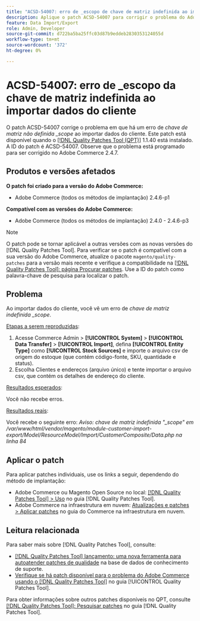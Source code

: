 ```yaml
---
title: "ACSD-54007: erro de _escopo de chave de matriz indefinida ao importar dados do cliente"
description: Aplique o patch ACSD-54007 para corrigir o problema do Adobe Commerce em que um erro de _escopo de chave de matriz indefinida é exibido ao importar dados do cliente.
feature: Data Import/Export
role: Admin, Developer
source-git-commit: d722ba5ba25ffc03d87b9eddeb2830353124055d
workflow-type: tm+mt
source-wordcount: '372'
ht-degree: 0%

---
```


# ACSD-54007: erro de _escopo da chave de matriz indefinida ao importar dados do cliente

O patch ACSD-54007 corrige o problema em que há um erro de *chave de matriz não definida _scope* ao importar dados do cliente. Este patch está disponível quando o [[!DNL Quality Patches Tool (QPT)]](https://experienceleague.adobe.com/en/docs/commerce-knowledge-base/kb/announcements/commerce-announcements/magento-quality-patches-released-new-tool-to-self-serve-quality-patches) 1.1.40 está instalado. A ID do patch é ACSD-54007. Observe que o problema está programado para ser corrigido no Adobe Commerce 2.4.7.

## Produtos e versões afetados

**O patch foi criado para a versão do Adobe Commerce:**

* Adobe Commerce (todos os métodos de implantação) 2.4.6-p1

**Compatível com as versões do Adobe Commerce:**

* Adobe Commerce (todos os métodos de implantação) 2.4.0 - 2.4.6-p3

>[!NOTE]
>
>O patch pode se tornar aplicável a outras versões com as novas versões do [!DNL Quality Patches Tool]. Para verificar se o patch é compatível com a sua versão do Adobe Commerce, atualize o pacote `magento/quality-patches` para a versão mais recente e verifique a compatibilidade na [[!DNL Quality Patches Tool]: página Procurar patches](https://experienceleague.adobe.com/tools/commerce-quality-patches/index.html). Use a ID do patch como palavra-chave de pesquisa para localizar o patch.

## Problema

Ao importar dados do cliente, você vê um erro de *chave de matriz indefinida _scope*.

<u>Etapas a serem reproduzidas</u>:

1. Acesse Commerce Admin > **[!UICONTROL System]** > **[!UICONTROL Data Transfer]** > **[!UICONTROL Import]**, defina **[!UICONTROL Entity Type]** como **[!UICONTROL Stock Sources]** e importe o arquivo csv de origem do estoque (que contém código-fonte, SKU, quantidade e status).
1. Escolha Clientes e endereços (arquivo único) e tente importar o arquivo csv, que contém os detalhes de endereço do cliente.

<u>Resultados esperados</u>:

Você não recebe erros.

<u>Resultados reais</u>:

Você recebe o seguinte erro: *Aviso: chave de matriz indefinida &quot;_scope&quot; em /var/www/html/vendor/magento/module-customer-import-export/Model/ResourceModel/Import/CustomerComposite/Data.php na linha 84*

## Aplicar o patch

Para aplicar patches individuais, use os links a seguir, dependendo do método de implantação:

* Adobe Commerce ou Magento Open Source no local: [[!DNL Quality Patches Tool] > Uso](https://experienceleague.adobe.com/docs/commerce-operations/tools/quality-patches-tool/usage.html) no guia [!DNL Quality Patches Tool].
* Adobe Commerce na infraestrutura em nuvem: [Atualizações e patches > Aplicar patches](https://experienceleague.adobe.com/docs/commerce-cloud-service/user-guide/develop/upgrade/apply-patches.html) no guia do Commerce na infraestrutura em nuvem.

## Leitura relacionada

Para saber mais sobre [!DNL Quality Patches Tool], consulte:

* [[!DNL Quality Patches Tool] lançamento: uma nova ferramenta para autoatender patches de qualidade](https://experienceleague.adobe.com/en/docs/commerce-knowledge-base/kb/announcements/commerce-announcements/magento-quality-patches-released-new-tool-to-self-serve-quality-patches) na base de dados de conhecimento de suporte.
* [Verifique se há patch disponível para o problema do Adobe Commerce usando o  [!DNL Quality Patches Tool]](/help/tools/quality-patches-tool/patches-available-in-qpt/check-patch-for-magento-issue-with-magento-quality-patches.md) no guia [!UICONTROL Quality Patches Tool].


Para obter informações sobre outros patches disponíveis no QPT, consulte [[!DNL Quality Patches Tool]: Pesquisar patches](https://experienceleague.adobe.com/tools/commerce-quality-patches/index.html) no guia [!DNL Quality Patches Tool].

